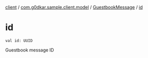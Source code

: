 [client](../../index.md) / [com.g0dkar.sample.client.model](../index.md) / [GuestbookMessage](index.md) / [id](./id.md)

# id

`val id: UUID`

Guestbook message ID

